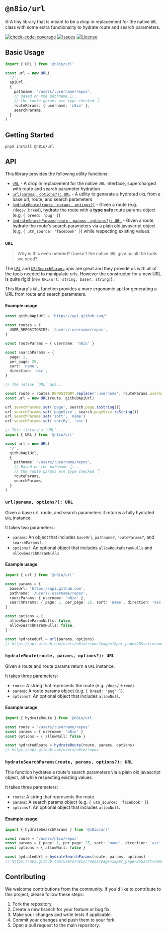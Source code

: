 # `@n8io/url`

🌐 A tiny library that is meant to be a drop in replacement for the native `URL` class with some extra functionality to hydrate route and search parameters.

[![check-code-coverage](https://img.shields.io/badge/code--coverage-100%25-brightgreen)](https://github.com/n8io/url/actions/workflows/publish.yml?query=branch%3Amain)
[![Issues](https://img.shields.io/github/issues/n8io/url)](https://github.com/n8io/url/issues)
[![License](https://img.shields.io/github/license/n8io/url)](https://github.com/n8io/url/blob/main/LICENSE)

## Basic Usage

```ts
import { URL } from '@n8io/url'

const url = new URL(
  '/',
  apiUrl, 
  {
    pathname: '/users/:username/repos',
    // Based on the pathname 👆...
    // the route params are type checked 👇 
    routeParams: { username: 'n8io' },
    searchParams,
  }
)
```

## Getting Started

```shell
pnpm install @n8io/url
```

## API

This library provides the following utility functions:

- [`URL`](#url) - A drop in replacement for the native `URL` interface, supercharged with route and search parameter hydration
- [`url(params, options?): URL`](#url-util) - A utility to generate a hydrated `URL` from a base url, route, and search parameters
- [`hydrateRoute(route, params, options?)`](#hydrateroute) - Given a route (e.g. `/dogs/:breed`), hydrate the route with a **type safe** route params object (e.g. `{ breed: 'pug' }`)
- [`hydrateSearchParams(route, params, options?): URL`](hydreatesearchparams) - Given a route, hydrate the route's search parameters via a plain old javascript object (e.g. `{ utm_source: 'facebook' }`) while respecting existing values.

### `URL`

> Why is this even needed? Doesn't the native `URL` give us all the tools we need?

The [`URL`](https://developer.mozilla.org/en-US/docs/Web/API/URL) and [`URLSearchParams`](https://developer.mozilla.org/en-US/docs/Web/API/URLSearchParams) apis are great and they provide us with all of the tools needed to manipulate urls. However the constructor for a new URL is quite rigid (`new URL(url: string, base?: string)`). 

This library's `URL` function provides a more ergonomic api for generating a URL from route and search parameters.

#### Example usage

```ts
const githubApiUrl = 'https://api.github.com/'

const routes = {
  USER_REPOSITORIES: '/users/:username/repos',
}

const routeParams = { username: 'n8io' }

const searchParams = {
  page: 1,
  per_page: 25,
  sort: 'name',
  direction: 'asc',
}

// The native `URL` api...

const route = routes.REPOSITORY.replace(':username', routeParams.username)
const url = new URL(route, githubApiUrl)

url.searchParams.set('page', search.page.toString())
url.searchParams.set('pageSize', search.pageSize.toString())
url.searchParams.set('sort', 'name')
url.searchParams.set('sortBy', 'asc')

// This library's `URL`...
import { URL } from '@n8io/url'

const url = new URL(
  '/', 
  githubApiUrl, 
  {
    pathname: '/users/:username/repos',
    // Based on the pathname 👆...
    // the route params are type checked 👇 
    routeParams,
    searchParams,
  }
)
```

### `url(params, options?): URL`

Given a base url, route, and search parameters it returns a fully hydrated `URL` instance.

It takes two parameters:

- `params`: An object that includes `baseUrl`, `pathname?`, `routeParams?`, and `searchParams?`.
- `options?`: An optional object that includes `allowRouteParamNulls` and `allowSearchParamNulls`

#### Example usage

```ts
import { url } from '@n8io/url'

const params = {
  baseUrl: 'https://api.github.com',
  pathname: '/users/:username/repos',
  routeParams: { username: 'n8io' },
  searchParams: { page: 1, per_page: 25, sort: 'name', direction: 'asc' },
}

const options = {
  allowRouteParamNulls: false,
  allowSearchParamNulls: false,
}

const hydratedUrl = url(params, options)
// https://api.github.com/users/n8io/repos?page=1&per_page=25&sort=name&direction=asc
```

### `hydrateRoute(route, params, options?): URL`

Given a route and route params return a `URL` instance.

It takes three parameters:

- `route`: A string that represents the route (e.g. `/dogs/:breed`).
- `params`: A route params object (e.g. `{ breed: 'pug' }`).
- `options?`: An optional object that includes `allowNull`.

#### Example usage

```ts
import { hydrateRoute } from '@n8io/url'

const route = '/users/:username/repos'
const params = { username: 'n8io' }
const options = { allowNull: false }

const hydratedRoute = hydrateRoute(route, params, options)
// https://api.github.com/users/n8io/repos
```

### `hydrateSearchParams(route, params, options?): URL`

This function hydrates a route's search parameters via a plain old javascript object, all while respecting existing values.

It takes three parameters:

- `route`: A string that represents the route.
- `params`: A search params object (e.g. `{ utm_source: 'facebook' }`).
- `options?`: An optional object that includes `allowNull`.

#### Example usage

```ts
import { hydrateSearchParams } from '@n8io/url'

const route = '/users/n8io/repos'
const params = { page: 1, per_page: 25, sort: 'name', direction: 'asc' }
const options = { allowNull: false }

const hydratedUrl = hydrateSearchParams(route, params, options)
// https://api.github.com/users/n8io/repos?page=1&per_page=25&sort=name&direction=asc
```

## Contributing

We welcome contributions from the community. If you'd like to contribute to this project, please follow these steps:

1. Fork the repository.
2. Create a new branch for your feature or bug fix.
3. Make your changes and write tests if applicable.
4. Commit your changes and push them to your fork.
5. Open a pull request to the main repository.
